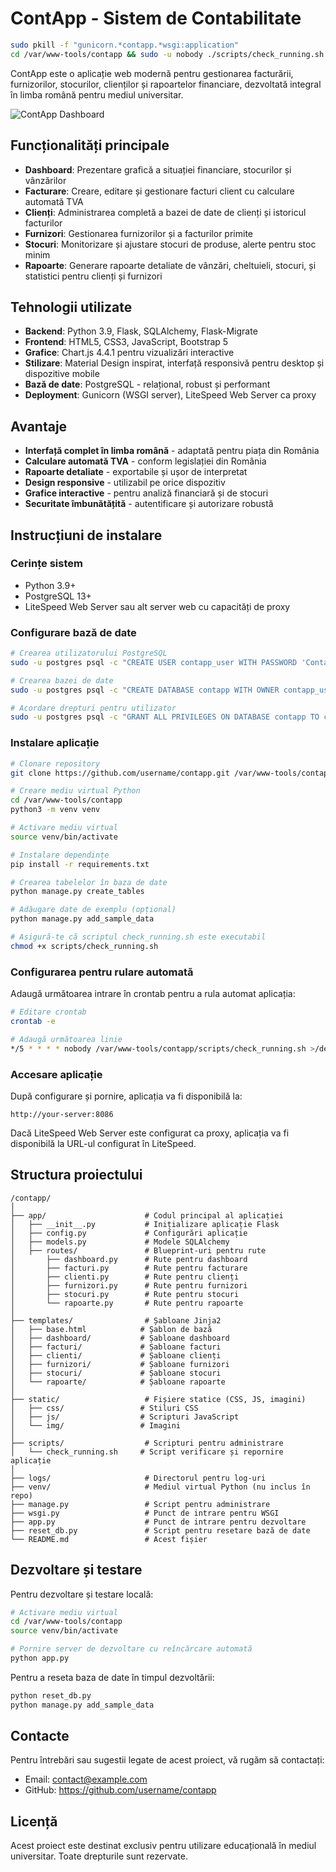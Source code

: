 # ContApp - Sistem de Contabilitate

```bash
sudo pkill -f "gunicorn.*contapp.*wsgi:application"
cd /var/www-tools/contapp && sudo -u nobody ./scripts/check_running.sh
```

ContApp este o aplicație web modernă pentru gestionarea facturării, furnizorilor, stocurilor, clienților și rapoartelor financiare, dezvoltată integral în limba română pentru mediul universitar.

![ContApp Dashboard](https://raw.githubusercontent.com/username/contapp/main/screenshots/dashboard.png)

## Funcționalități principale

- **Dashboard**: Prezentare grafică a situației financiare, stocurilor și vânzărilor
- **Facturare**: Creare, editare și gestionare facturi client cu calculare automată TVA
- **Clienți**: Administrarea completă a bazei de date de clienți și istoricul facturilor
- **Furnizori**: Gestionarea furnizorilor și a facturilor primite
- **Stocuri**: Monitorizare și ajustare stocuri de produse, alerte pentru stoc minim
- **Rapoarte**: Generare rapoarte detaliate de vânzări, cheltuieli, stocuri, și statistici pentru clienți și furnizori

## Tehnologii utilizate

- **Backend**: Python 3.9, Flask, SQLAlchemy, Flask-Migrate
- **Frontend**: HTML5, CSS3, JavaScript, Bootstrap 5
- **Grafice**: Chart.js 4.4.1 pentru vizualizări interactive
- **Stilizare**: Material Design inspirat, interfață responsivă pentru desktop și dispozitive mobile
- **Bază de date**: PostgreSQL - relațional, robust și performant
- **Deployment**: Gunicorn (WSGI server), LiteSpeed Web Server ca proxy

## Avantaje

- **Interfață complet în limba română** - adaptată pentru piața din România
- **Calculare automată TVA** - conform legislației din România
- **Rapoarte detaliate** - exportabile și ușor de interpretat
- **Design responsive** - utilizabil pe orice dispozitiv
- **Grafice interactive** - pentru analiză financiară și de stocuri
- **Securitate îmbunătățită** - autentificare și autorizare robustă

## Instrucțiuni de instalare

### Cerințe sistem
- Python 3.9+
- PostgreSQL 13+
- LiteSpeed Web Server sau alt server web cu capacități de proxy

### Configurare bază de date

```bash
# Crearea utilizatorului PostgreSQL
sudo -u postgres psql -c "CREATE USER contapp_user WITH PASSWORD 'Conta2025App';"

# Crearea bazei de date
sudo -u postgres psql -c "CREATE DATABASE contapp WITH OWNER contapp_user;"

# Acordare drepturi pentru utilizator
sudo -u postgres psql -c "GRANT ALL PRIVILEGES ON DATABASE contapp TO contapp_user;"
```

### Instalare aplicație

```bash
# Clonare repository
git clone https://github.com/username/contapp.git /var/www-tools/contapp

# Creare mediu virtual Python
cd /var/www-tools/contapp
python3 -m venv venv

# Activare mediu virtual
source venv/bin/activate

# Instalare dependințe
pip install -r requirements.txt

# Crearea tabelelor în baza de date
python manage.py create_tables

# Adăugare date de exemplu (opțional)
python manage.py add_sample_data

# Asigură-te că scriptul check_running.sh este executabil
chmod +x scripts/check_running.sh
```

### Configurarea pentru rulare automată

Adaugă următoarea intrare în crontab pentru a rula automat aplicația:

```bash
# Editare crontab
crontab -e

# Adaugă următoarea linie
*/5 * * * * nobody /var/www-tools/contapp/scripts/check_running.sh >/dev/null 2>&1
```

### Accesare aplicație

După configurare și pornire, aplicația va fi disponibilă la:

```
http://your-server:8086
```

Dacă LiteSpeed Web Server este configurat ca proxy, aplicația va fi disponibilă la URL-ul configurat în LiteSpeed.

## Structura proiectului

```
/contapp/
│
├── app/                      # Codul principal al aplicației
│   ├── __init__.py           # Inițializare aplicație Flask
│   ├── config.py             # Configurări aplicație
│   ├── models.py             # Modele SQLAlchemy
│   ├── routes/               # Blueprint-uri pentru rute
│       ├── dashboard.py      # Rute pentru dashboard
│       ├── facturi.py        # Rute pentru facturare
│       ├── clienti.py        # Rute pentru clienți
│       ├── furnizori.py      # Rute pentru furnizori
│       ├── stocuri.py        # Rute pentru stocuri
│       └── rapoarte.py       # Rute pentru rapoarte
│
├── templates/                # Șabloane Jinja2
│   ├── base.html            # Șablon de bază
│   ├── dashboard/           # Șabloane dashboard
│   ├── facturi/             # Șabloane facturi
│   ├── clienti/             # Șabloane clienți
│   ├── furnizori/           # Șabloane furnizori
│   ├── stocuri/             # Șabloane stocuri
│   └── rapoarte/            # Șabloane rapoarte
│
├── static/                   # Fișiere statice (CSS, JS, imagini)
│   ├── css/                 # Stiluri CSS
│   ├── js/                  # Scripturi JavaScript
│   └── img/                 # Imagini
│
├── scripts/                  # Scripturi pentru administrare
│   └── check_running.sh     # Script verificare și repornire aplicație
│
├── logs/                     # Directorul pentru log-uri
├── venv/                     # Mediul virtual Python (nu inclus în repo)
├── manage.py                 # Script pentru administrare
├── wsgi.py                   # Punct de intrare pentru WSGI
├── app.py                    # Punct de intrare pentru dezvoltare
├── reset_db.py               # Script pentru resetare bază de date
└── README.md                 # Acest fișier
```

## Dezvoltare și testare

Pentru dezvoltare și testare locală:

```bash
# Activare mediu virtual
cd /var/www-tools/contapp
source venv/bin/activate

# Pornire server de dezvoltare cu reîncărcare automată
python app.py
```

Pentru a reseta baza de date în timpul dezvoltării:

```bash
python reset_db.py
python manage.py add_sample_data
```

## Contacte

Pentru întrebări sau sugestii legate de acest proiect, vă rugăm să contactați:

- Email: contact@example.com
- GitHub: https://github.com/username/contapp

## Licență

Acest proiect este destinat exclusiv pentru utilizare educațională în mediul universitar. Toate drepturile sunt rezervate.